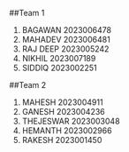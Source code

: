 ##Team 1

1) BAGAWAN  2023006478
2) MAHADEV  2023006481
3) RAJ DEEP 2023005242
4) NIKHIL   2023007189
5) SIDDIQ   2023002251


##Team 2

1) MAHESH    2023004911
2) GANESH    2023004236
3) THEJESWAR 2023003048
4) HEMANTH   2023002966
5) RAKESH    2023001450
